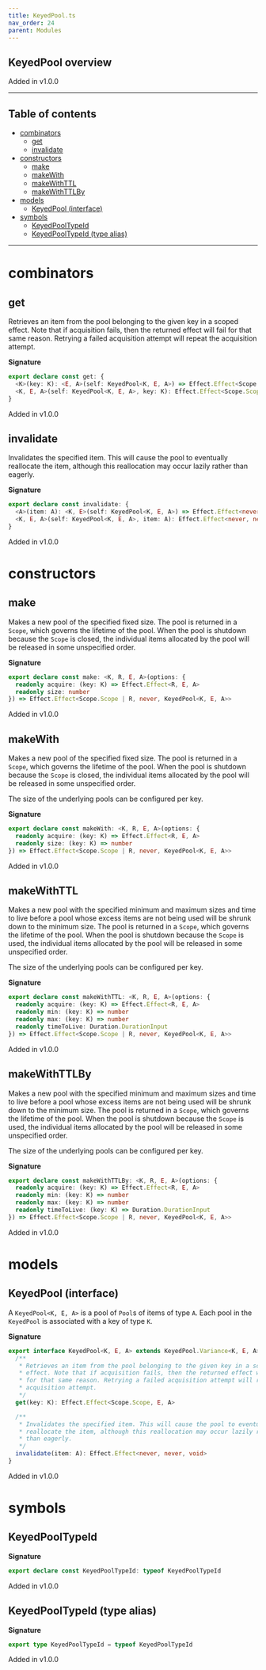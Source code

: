 ```yaml
---
title: KeyedPool.ts
nav_order: 24
parent: Modules
---
```


## KeyedPool overview

Added in v1.0.0

---

<h2 class="text-delta">Table of contents</h2>

- [combinators](#combinators)
  - [get](#get)
  - [invalidate](#invalidate)
- [constructors](#constructors)
  - [make](#make)
  - [makeWith](#makewith)
  - [makeWithTTL](#makewithttl)
  - [makeWithTTLBy](#makewithttlby)
- [models](#models)
  - [KeyedPool (interface)](#keyedpool-interface)
- [symbols](#symbols)
  - [KeyedPoolTypeId](#keyedpooltypeid)
  - [KeyedPoolTypeId (type alias)](#keyedpooltypeid-type-alias)

---

# combinators

## get

Retrieves an item from the pool belonging to the given key in a scoped
effect. Note that if acquisition fails, then the returned effect will fail
for that same reason. Retrying a failed acquisition attempt will repeat the
acquisition attempt.

**Signature**

```ts
export declare const get: {
  <K>(key: K): <E, A>(self: KeyedPool<K, E, A>) => Effect.Effect<Scope.Scope, E, A>
  <K, E, A>(self: KeyedPool<K, E, A>, key: K): Effect.Effect<Scope.Scope, E, A>
}
```

Added in v1.0.0

## invalidate

Invalidates the specified item. This will cause the pool to eventually
reallocate the item, although this reallocation may occur lazily rather
than eagerly.

**Signature**

```ts
export declare const invalidate: {
  <A>(item: A): <K, E>(self: KeyedPool<K, E, A>) => Effect.Effect<never, never, void>
  <K, E, A>(self: KeyedPool<K, E, A>, item: A): Effect.Effect<never, never, void>
}
```

Added in v1.0.0

# constructors

## make

Makes a new pool of the specified fixed size. The pool is returned in a
`Scope`, which governs the lifetime of the pool. When the pool is shutdown
because the `Scope` is closed, the individual items allocated by the pool
will be released in some unspecified order.

**Signature**

```ts
export declare const make: <K, R, E, A>(options: {
  readonly acquire: (key: K) => Effect.Effect<R, E, A>
  readonly size: number
}) => Effect.Effect<Scope.Scope | R, never, KeyedPool<K, E, A>>
```

Added in v1.0.0

## makeWith

Makes a new pool of the specified fixed size. The pool is returned in a
`Scope`, which governs the lifetime of the pool. When the pool is shutdown
because the `Scope` is closed, the individual items allocated by the pool
will be released in some unspecified order.

The size of the underlying pools can be configured per key.

**Signature**

```ts
export declare const makeWith: <K, R, E, A>(options: {
  readonly acquire: (key: K) => Effect.Effect<R, E, A>
  readonly size: (key: K) => number
}) => Effect.Effect<Scope.Scope | R, never, KeyedPool<K, E, A>>
```

Added in v1.0.0

## makeWithTTL

Makes a new pool with the specified minimum and maximum sizes and time to
live before a pool whose excess items are not being used will be shrunk
down to the minimum size. The pool is returned in a `Scope`, which governs
the lifetime of the pool. When the pool is shutdown because the `Scope` is
used, the individual items allocated by the pool will be released in some
unspecified order.

The size of the underlying pools can be configured per key.

**Signature**

```ts
export declare const makeWithTTL: <K, R, E, A>(options: {
  readonly acquire: (key: K) => Effect.Effect<R, E, A>
  readonly min: (key: K) => number
  readonly max: (key: K) => number
  readonly timeToLive: Duration.DurationInput
}) => Effect.Effect<Scope.Scope | R, never, KeyedPool<K, E, A>>
```

Added in v1.0.0

## makeWithTTLBy

Makes a new pool with the specified minimum and maximum sizes and time to
live before a pool whose excess items are not being used will be shrunk
down to the minimum size. The pool is returned in a `Scope`, which governs
the lifetime of the pool. When the pool is shutdown because the `Scope` is
used, the individual items allocated by the pool will be released in some
unspecified order.

The size of the underlying pools can be configured per key.

**Signature**

```ts
export declare const makeWithTTLBy: <K, R, E, A>(options: {
  readonly acquire: (key: K) => Effect.Effect<R, E, A>
  readonly min: (key: K) => number
  readonly max: (key: K) => number
  readonly timeToLive: (key: K) => Duration.DurationInput
}) => Effect.Effect<Scope.Scope | R, never, KeyedPool<K, E, A>>
```

Added in v1.0.0

# models

## KeyedPool (interface)

A `KeyedPool<K, E, A>` is a pool of `Pool`s of items of type `A`. Each pool
in the `KeyedPool` is associated with a key of type `K`.

**Signature**

```ts
export interface KeyedPool<K, E, A> extends KeyedPool.Variance<K, E, A>, Pipeable {
  /**
   * Retrieves an item from the pool belonging to the given key in a scoped
   * effect. Note that if acquisition fails, then the returned effect will fail
   * for that same reason. Retrying a failed acquisition attempt will repeat the
   * acquisition attempt.
   */
  get(key: K): Effect.Effect<Scope.Scope, E, A>

  /**
   * Invalidates the specified item. This will cause the pool to eventually
   * reallocate the item, although this reallocation may occur lazily rather
   * than eagerly.
   */
  invalidate(item: A): Effect.Effect<never, never, void>
}
```

Added in v1.0.0

# symbols

## KeyedPoolTypeId

**Signature**

```ts
export declare const KeyedPoolTypeId: typeof KeyedPoolTypeId
```

Added in v1.0.0

## KeyedPoolTypeId (type alias)

**Signature**

```ts
export type KeyedPoolTypeId = typeof KeyedPoolTypeId
```

Added in v1.0.0
